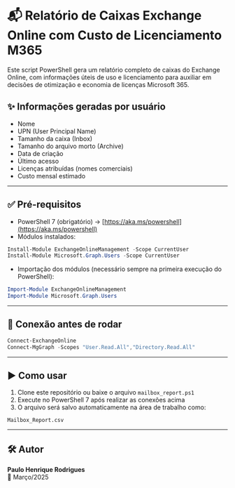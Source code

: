 # 📬 Relatório de Caixas Exchange Online com Custo de Licenciamento M365

Este script PowerShell gera um relatório completo de caixas do Exchange Online, com informações úteis de uso e licenciamento para auxiliar em decisões de otimização e economia de licenças Microsoft 365.

## ✨ Informações geradas por usuário

- Nome
- UPN (User Principal Name)
- Tamanho da caixa (Inbox)
- Tamanho do arquivo morto (Archive)
- Data de criação
- Último acesso
- Licenças atribuídas (nomes comerciais)
- Custo mensal estimado

---

## ✅ Pré-requisitos

- PowerShell 7 (obrigatório) → [https://aka.ms/powershell](https://aka.ms/powershell)
- Módulos instalados:

```powershell
Install-Module ExchangeOnlineManagement -Scope CurrentUser
Install-Module Microsoft.Graph.Users -Scope CurrentUser
```

- Importação dos módulos (necessário sempre na primeira execução do PowerShell):

```powershell
Import-Module ExchangeOnlineManagement
Import-Module Microsoft.Graph.Users
```

---

## 🔌 Conexão antes de rodar

```powershell
Connect-ExchangeOnline
Connect-MgGraph -Scopes "User.Read.All","Directory.Read.All"
```

---

## ▶️ Como usar

1. Clone este repositório ou baixe o arquivo `mailbox_report.ps1`
2. Execute no PowerShell 7 após realizar as conexões acima
3. O arquivo será salvo automaticamente na área de trabalho como:

```
Mailbox_Report.csv
```

---

## 🛠️ Autor

**Paulo Henrique Rodrigues**  
📅 Março/2025
